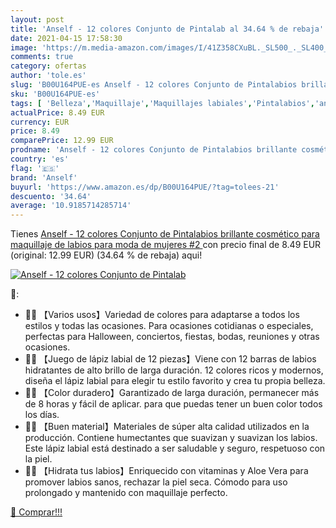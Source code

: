 ```yaml
---
layout: post
title: 'Anself - 12 colores Conjunto de Pintalab al 34.64 % de rebaja'
date: 2021-04-15 17:58:30
image: 'https://m.media-amazon.com/images/I/41Z358CXuBL._SL500_._SL400_.jpg'
comments: true
category: ofertas
author: 'tole.es'
slug: 'B00U164PUE-es Anself - 12 colores Conjunto de Pintalabios brillante...'
sku: 'B00U164PUE-es'
tags: [ 'Belleza','Maquillaje','Maquillajes labiales','Pintalabios','anself','moda', ]
actualPrice: 8.49 EUR
currency: EUR
price: 8.49
comparePrice: 12.99 EUR
prodname: 'Anself - 12 colores Conjunto de Pintalabios brillante cosmético para maquillaje de labios para moda de mujeres  #2 '
country: 'es'
flag: '🇪🇸'
brand: 'Anself'
buyurl: 'https://www.amazon.es/dp/B00U164PUE/?tag=tolees-21'
descuento: '34.64'
average: '10.9185714285714'
---
```


Tienes [Anself - 12 colores Conjunto de Pintalabios brillante cosmético para maquillaje de labios para moda de mujeres  #2 ](https://www.amazon.es/dp/B00U164PUE/?tag=tolees-21) con precio final de  8.49 EUR (original: 12.99 EUR) (34.64 %  de rebaja) aqui!

[![Anself - 12 colores Conjunto de Pintalab](https://m.media-amazon.com/images/I/41Z358CXuBL._SL500_._SL400_.jpg)](https://www.amazon.es/dp/B00U164PUE/?tag=tolees-21)

🔎:

- 🍎🍎 【Varios usos】Variedad de colores para adaptarse a todos los estilos y todas las ocasiones. Para ocasiones cotidianas o especiales, perfectas para Halloween, conciertos, fiestas, bodas, reuniones y otras ocasiones.
- 🍒🍒 【Juego de lápiz labial de 12 piezas】Viene con 12 barras de labios hidratantes de alto brillo de larga duración. 12 colores ricos y modernos, diseña el lápiz labial para elegir tu estilo favorito y crea tu propia belleza.
- 💙💙 【Color duradero】Garantizado de larga duración, permanecer más de 8 horas y fácil de aplicar. para que puedas tener un buen color todos los días.
- 🍓🍓 【Buen material】Materiales de súper alta calidad utilizados en la producción. Contiene humectantes que suavizan y suavizan los labios. Este lápiz labial está destinado a ser saludable y seguro, respetuoso con la piel.
- 🍑🍑 【Hidrata tus labios】Enriquecido con vitaminas y Aloe Vera para promover labios sanos, rechazar la piel seca. Cómodo para uso prolongado y mantenido con maquillaje perfecto.

[🛒 Comprar!!!](https://www.amazon.es/dp/B00U164PUE/?tag=tolees-21)

